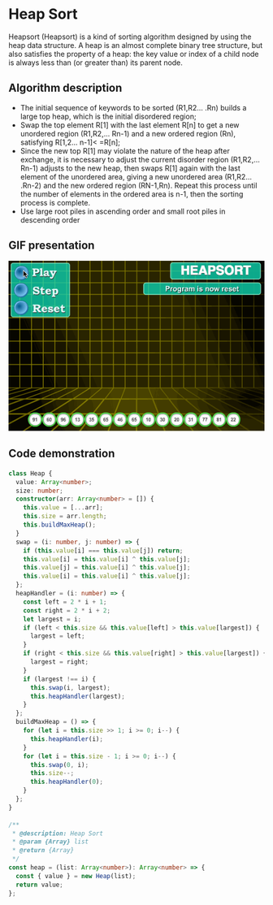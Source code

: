 # Heap Sort

Heapsort (Heapsort) is a kind of sorting algorithm designed by using the heap data structure. A heap is an almost complete binary tree structure, but also satisfies the property of a heap: the key value or index of a child node is always less than (or greater than) its parent node.

## Algorithm description

- The initial sequence of keywords to be sorted (R1,R2... .Rn) builds a large top heap, which is the initial disordered region;
- Swap the top element R[1] with the last element R[n] to get a new unordered region (R1,R2,... Rn-1) and a new ordered region (Rn), satisfying R[1,2... n-1]&lt; =R[n];
- Since the new top R[1] may violate the nature of the heap after exchange, it is necessary to adjust the current disorder region (R1,R2,... Rn-1) adjusts to the new heap, then swaps R[1] again with the last element of the unordered area, giving a new unordered area (R1,R2... .Rn-2) and the new ordered region (RN-1,Rn). Repeat this process until the number of elements in the ordered area is n-1, then the sorting process is complete.
- Use large root piles in ascending order and small root piles in descending order

## GIF presentation

![Heap Sort](../../../../../assets/ranuts/sort/heap.gif)

## Code demonstration

```ts
class Heap {
  value: Array<number>;
  size: number;
  constructor(arr: Array<number> = []) {
    this.value = [...arr];
    this.size = arr.length;
    this.buildMaxHeap();
  }
  swap = (i: number, j: number) => {
    if (this.value[i] === this.value[j]) return;
    this.value[i] = this.value[i] ^ this.value[j];
    this.value[j] = this.value[i] ^ this.value[j];
    this.value[i] = this.value[i] ^ this.value[j];
  };
  heapHandler = (i: number) => {
    const left = 2 * i + 1;
    const right = 2 * i + 2;
    let largest = i;
    if (left < this.size && this.value[left] > this.value[largest]) {
      largest = left;
    }
    if (right < this.size && this.value[right] > this.value[largest]) {
      largest = right;
    }
    if (largest !== i) {
      this.swap(i, largest);
      this.heapHandler(largest);
    }
  };
  buildMaxHeap = () => {
    for (let i = this.size >> 1; i >= 0; i--) {
      this.heapHandler(i);
    }
    for (let i = this.size - 1; i >= 0; i--) {
      this.swap(0, i);
      this.size--;
      this.heapHandler(0);
    }
  };
}

/**
 * @description: Heap Sort
 * @param {Array} list
 * @return {Array}
 */
const heap = (list: Array<number>): Array<number> => {
  const { value } = new Heap(list);
  return value;
};
```
